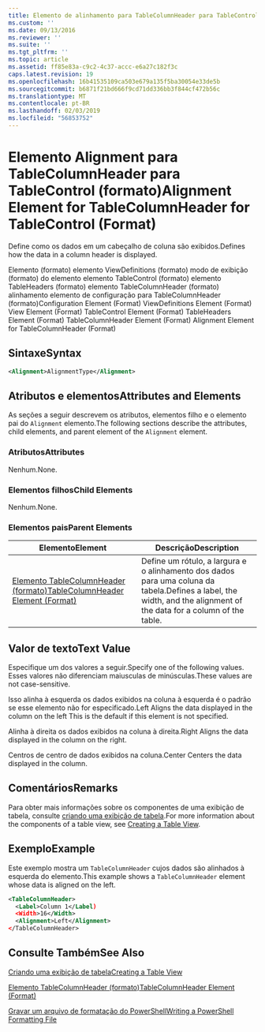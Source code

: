 ```yaml
---
title: Elemento de alinhamento para TableColumnHeader para TableControl (formato) | Microsoft Docs
ms.custom: ''
ms.date: 09/13/2016
ms.reviewer: ''
ms.suite: ''
ms.tgt_pltfrm: ''
ms.topic: article
ms.assetid: ff85e83a-c9c2-4c37-accc-e6a27c182f3c
caps.latest.revision: 19
ms.openlocfilehash: 16b41535109ca503e679a135f5ba30054e33de5b
ms.sourcegitcommit: b6871f21bd666f9cd71dd336bb3f844cf472b56c
ms.translationtype: MT
ms.contentlocale: pt-BR
ms.lasthandoff: 02/03/2019
ms.locfileid: "56853752"
---
```

# <a name="alignment-element-for-tablecolumnheader-for-tablecontrol-format"></a><span data-ttu-id="65570-102">Elemento Alignment para TableColumnHeader para TableControl (formato)</span><span class="sxs-lookup"><span data-stu-id="65570-102">Alignment Element for TableColumnHeader for TableControl (Format)</span></span>

<span data-ttu-id="65570-103">Define como os dados em um cabeçalho de coluna são exibidos.</span><span class="sxs-lookup"><span data-stu-id="65570-103">Defines how the data in a column header is displayed.</span></span>

<span data-ttu-id="65570-104">Elemento (formato) elemento ViewDefinitions (formato) modo de exibição (formato) do elemento elemento TableControl (formato) elemento TableHeaders (formato) elemento TableColumnHeader (formato) alinhamento elemento de configuração para TableColumnHeader (formato)</span><span class="sxs-lookup"><span data-stu-id="65570-104">Configuration Element (Format) ViewDefinitions Element (Format) View Element (Format) TableControl Element (Format) TableHeaders Element (Format) TableColumnHeader Element (Format) Alignment Element for TableColumnHeader (Format)</span></span>

## <a name="syntax"></a><span data-ttu-id="65570-105">Sintaxe</span><span class="sxs-lookup"><span data-stu-id="65570-105">Syntax</span></span>

```xml
<Alignment>AlignmentType</Alignment>
```

## <a name="attributes-and-elements"></a><span data-ttu-id="65570-106">Atributos e elementos</span><span class="sxs-lookup"><span data-stu-id="65570-106">Attributes and Elements</span></span>

<span data-ttu-id="65570-107">As seções a seguir descrevem os atributos, elementos filho e o elemento pai do `Alignment` elemento.</span><span class="sxs-lookup"><span data-stu-id="65570-107">The following sections describe the attributes, child elements, and parent element of the `Alignment` element.</span></span>

### <a name="attributes"></a><span data-ttu-id="65570-108">Atributos</span><span class="sxs-lookup"><span data-stu-id="65570-108">Attributes</span></span>

<span data-ttu-id="65570-109">Nenhum.</span><span class="sxs-lookup"><span data-stu-id="65570-109">None.</span></span>

### <a name="child-elements"></a><span data-ttu-id="65570-110">Elementos filhos</span><span class="sxs-lookup"><span data-stu-id="65570-110">Child Elements</span></span>

<span data-ttu-id="65570-111">Nenhum.</span><span class="sxs-lookup"><span data-stu-id="65570-111">None.</span></span>

### <a name="parent-elements"></a><span data-ttu-id="65570-112">Elementos pais</span><span class="sxs-lookup"><span data-stu-id="65570-112">Parent Elements</span></span>

|<span data-ttu-id="65570-113">Elemento</span><span class="sxs-lookup"><span data-stu-id="65570-113">Element</span></span>|<span data-ttu-id="65570-114">Descrição</span><span class="sxs-lookup"><span data-stu-id="65570-114">Description</span></span>|
|-------------|-----------------|
|[<span data-ttu-id="65570-115">Elemento TableColumnHeader (formato)</span><span class="sxs-lookup"><span data-stu-id="65570-115">TableColumnHeader Element (Format)</span></span>](./tablecolumnheader-element-format.md)|<span data-ttu-id="65570-116">Define um rótulo, a largura e o alinhamento dos dados para uma coluna da tabela.</span><span class="sxs-lookup"><span data-stu-id="65570-116">Defines a label, the width, and the alignment of the data for a column of the table.</span></span>|

## <a name="text-value"></a><span data-ttu-id="65570-117">Valor de texto</span><span class="sxs-lookup"><span data-stu-id="65570-117">Text Value</span></span>

<span data-ttu-id="65570-118">Especifique um dos valores a seguir.</span><span class="sxs-lookup"><span data-stu-id="65570-118">Specify one of the following values.</span></span> <span data-ttu-id="65570-119">Esses valores não diferenciam maiusculas de minúsculas.</span><span class="sxs-lookup"><span data-stu-id="65570-119">These values are not case-sensitive.</span></span>

<span data-ttu-id="65570-120">Isso alinha à esquerda os dados exibidos na coluna à esquerda é o padrão se esse elemento não for especificado.</span><span class="sxs-lookup"><span data-stu-id="65570-120">Left Aligns the data displayed in the column on the left This is the default if this element is not specified.</span></span>

<span data-ttu-id="65570-121">Alinha à direita os dados exibidos na coluna à direita.</span><span class="sxs-lookup"><span data-stu-id="65570-121">Right Aligns the data displayed in the column on the right.</span></span>

<span data-ttu-id="65570-122">Centros de centro de dados exibidos na coluna.</span><span class="sxs-lookup"><span data-stu-id="65570-122">Center Centers the data displayed in the column.</span></span>

## <a name="remarks"></a><span data-ttu-id="65570-123">Comentários</span><span class="sxs-lookup"><span data-stu-id="65570-123">Remarks</span></span>

<span data-ttu-id="65570-124">Para obter mais informações sobre os componentes de uma exibição de tabela, consulte [criando uma exibição de tabela](./creating-a-table-view.md).</span><span class="sxs-lookup"><span data-stu-id="65570-124">For more information about the components of a table view, see [Creating a Table View](./creating-a-table-view.md).</span></span>

## <a name="example"></a><span data-ttu-id="65570-125">Exemplo</span><span class="sxs-lookup"><span data-stu-id="65570-125">Example</span></span>

<span data-ttu-id="65570-126">Este exemplo mostra um `TableColumnHeader` cujos dados são alinhados à esquerda do elemento.</span><span class="sxs-lookup"><span data-stu-id="65570-126">This example shows a `TableColumnHeader` element whose data is aligned on the left.</span></span>

```xml
<TableColumnHeader>
  <Label>Column 1</Label)
  <Width>16</Width>
  <Alignment>Left</Alignment>
</TableColumnHeader>
```

## <a name="see-also"></a><span data-ttu-id="65570-127">Consulte Também</span><span class="sxs-lookup"><span data-stu-id="65570-127">See Also</span></span>

[<span data-ttu-id="65570-128">Criando uma exibição de tabela</span><span class="sxs-lookup"><span data-stu-id="65570-128">Creating a Table View</span></span>](./creating-a-table-view.md)

[<span data-ttu-id="65570-129">Elemento TableColumnHeader (formato)</span><span class="sxs-lookup"><span data-stu-id="65570-129">TableColumnHeader Element (Format)</span></span>](./tablecolumnheader-element-format.md)

[<span data-ttu-id="65570-130">Gravar um arquivo de formatação do PowerShell</span><span class="sxs-lookup"><span data-stu-id="65570-130">Writing a PowerShell Formatting File</span></span>](./writing-a-powershell-formatting-file.md)
